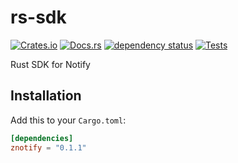 # rs-sdk
[![Crates.io](https://img.shields.io/crates/v/znotify)](https://crates.io/crates/znotify)
[![Docs.rs](https://docs.rs/znotify/badge.svg)](https://docs.rs/znotify)
[![dependency status](https://deps.rs/repo/github/ZNotify/rs-sdk/status.svg)](https://deps.rs/repo/github/ZNotify/rs-sdk)
[![Tests](https://github.com/ZNotify/rs-sdk/actions/workflows/test.yml/badge.svg)](https://github.com/ZNotify/rs-sdk/actions/workflows/test.yml)

Rust SDK for Notify

## Installation

Add this to your `Cargo.toml`:

```toml
[dependencies]
znotify = "0.1.1"
```